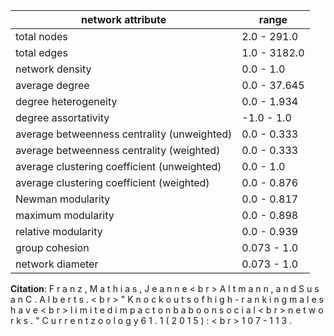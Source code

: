 network attribute|range
---|---
total nodes|2.0 - 291.0
total edges|1.0 - 3182.0
network density|0.0 - 1.0
average degree|0.0 - 37.645
degree heterogeneity|0.0 - 1.934
degree assortativity|-1.0 - 1.0
average betweenness centrality (unweighted)|0.0 - 0.333
average betweenness centrality (weighted)|0.0 - 0.333
average clustering coefficient (unweighted)|0.0 - 1.0
average clustering coefficient (weighted)|0.0 - 0.876
Newman modularity|0.0 - 0.817
maximum modularity|0.0 - 0.898
relative modularity|0.0 - 0.939
group cohesion|0.073 - 1.0
network diameter|0.073 - 1.0
**Citation**: F r a n z , M a t h i a s , J e a n n e < b r > A l t m a n n , a n d S u s a n C . A l b e r t s . < b r > " K n o c k o u t s o f h i g h - r a n k i n g m a l e s h a v e < b r > l i m i t e d i m p a c t o n b a b o o n s o c i a l < b r > n e t w o r k s . " C u r r e n t z o o l o g y 6 1 . 1 ( 2 0 1 5 ) : < b r > 1 0 7 - 1 1 3 .